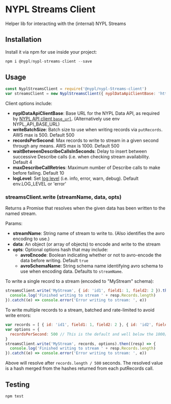 # NYPL Streams Client

Helper lib for interacting with the (internal) NYPL Streams

## Installation

Install it via npm for use inside your project:

```js
npm i @nypl/nypl-streams-client --save
```

## Usage

```js
const NyplStreamsClient = require('@nypl/nypl-Streams-client')
var streamsClient = new NyplStreamsClient({ nyplDataApiClientBase: 'http://example.com/api/v0.1/' })
```

Client options include:
 - **nyplDataApiClientBase**: Base URL for the NYPL Data API, as required by [NYPL API client `base_url`](https://github.com/NYPL-discovery/node-nypl-data-api-client). (Alternatively use env NYPL_API_BASE_URL)
 - **writeBatchSize**: Batch size to use when writing records via `putRecords`. AWS max is 500. Default 500
 - **recordsPerSecond**: Max records to write to stream in a given second through any means. AWS max is 1000. Default 500
 - **waitBetweenDescribeCallsInSeconds**: Delay to insert between successive Describe calls (i.e. when checking stream availability. Default 4
 - **maxDescribeCallRetries**: Maximum number of Describe calls to make before failing. Default 10
 - **logLevel**: Set [log level](https://github.com/pimterry/loglevel) (i.e. info, error, warn, debug). Default env.LOG_LEVEL or 'error'

### streamsClient.write (streamName, data, opts)

Returns a Promise that resolves when the given data has been written to the named stream.

Params:
 - **streamName**: String name of stream to write to. (Also identifies the avro encoding to use.)
 - **data**: An object (or array of objects) to encode and write to the stream
 - **opts**: Optional options hash that may include:
   - **avroEncode**: Boolean indicating whether or not to avro-encode the data before writing. Default `true`
   - **avroSchemaName**: String schema name identifying avro schema to use when encoding data. Defaults to `streamName`.

To write a single record to a stream (encoded to "MyStream" schema):
```js
streamsClient.write('MyStream', { id: 'id1', field1: 1, field2: 2 }).then((resp) => {
  console.log('Finished writing to stream ' + resp.Records.length)
}).catch((e) => console.error('Error writing to stream: ', e))
```

To write multiple records to a stream, batched and rate-limited to avoid write errors:
```js
var records = [ { id: 'id1', field1: 1, field2: 2 }, { id: 'id2', field1: 1 }, ... ] // Array of any length
var options = {
  recordsPerSecond: 500 // This is the default and well below the 1000/s AWS constraint
}
streamsClient.write('MyStream', records, options).then((resp) => {
  console.log('Finished writing to stream ' + resp.Records.length)
}).catch((e) => console.error('Error writing to stream: ', e))
```

Above will resolve after `records.length / 500` seconds. The resolved value is a hash merged from the hashes returned from each putRecords call.

## Testing

```js
npm test
```
